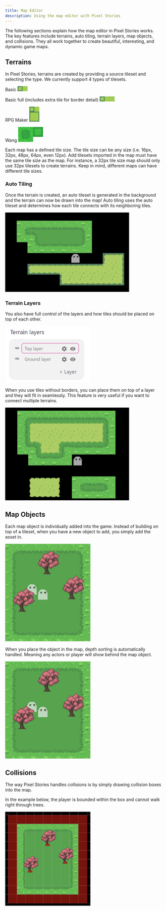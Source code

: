 ```yaml
---
title: Map Editor
description: Using the map editor with Pixel Stories
---
```


The following sections explain how the map editor in Pixel Stories works. The key features include terrains, auto tiling, terrain layers, map objects, and collisions. They all work together to create beautiful, interesting, and dynamic game maps.

## Terrains

In Pixel Stories, terrains are created by providing a source tileset and selecting the type. We currently support 4 types of tilesets.

<pixel-art>

Basic
![](../../../assets/images/basic-border.png)

Basic full (includes extra tile for border detail)
![](../../../assets/images/basic-full-border.png)

RPG Maker
![](../../../assets/images/rpgmaker.png)

<div style="max-width:400px;">

Wang
![](../../../assets/images/map-editor.png)

</div>

</pixel-art>

Each map has a defined tile size. The tile size can be any size (i.e. 16px, 32px, 48px, 64px, even 12px). Add tilesets imported in the map must have the same tile size as the map. For instance, a 32px tile size map should only use 32px tilesets to create terrains. Keep in mind, different maps can have different tile sizes.

### Auto Tiling

Once the terrain is created, an auto tileset is generated in the background and the terrain can now be drawn into the map! Auto tiling uses the auto tileset and determines how each tile connects with its neighboring tiles.

<div style="max-width:400px;">

![](../../../assets/images/map-editor-1.png)

</div>

### Terrain Layers

You also have full control of the layers and how tiles should be placed on top of each other.

<div style="max-width:275px">

![](../../../assets/images/map-editor-3.png)

</div>

When you use tiles without borders, you can place them on top of a layer and they will fit in seamlessly. This feature is very useful if you want to connect multiple terrains.

<div style="max-width:400px;">

![](../../../assets/images/map-editor-2.png)

</div>

## Map Objects

Each map object is individually added into the game. Instead of building on top of a tileset, when you have a new object to add, you simply add the asset in.

<div style="max-width:275px">

![](../../../assets/images/map-editor-5.png)

</div>

When you place the object in the map, depth sorting is automatically handled. Meaning any actors or player will show behind the map object.

<div style="max-width:275px">

![](../../../assets/images/map-editor-5.png)

</div>

## Collisions

The way Pixel Stories handles collisions is by simply drawing collision boxes into the map.

In the example below, the player is bounded within the box and cannot walk right through trees.

<div style="max-width:275px">

![](../../../assets/images/map-editor-6.png)

</div>
